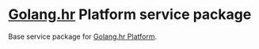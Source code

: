 # [Golang.hr] Platform service package
Base service package for [Golang.hr Platform].

[Golang.hr]: <https://github.com/golanghr>
[Golang.hr Platform]: <https://github.com/golanghr/platform>

